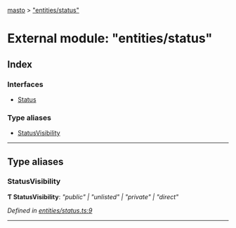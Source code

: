 [masto](../README.md) > ["entities/status"](../modules/_entities_status_.md)

# External module: "entities/status"

## Index

### Interfaces

* [Status](../interfaces/_entities_status_.status.md)

### Type aliases

* [StatusVisibility](_entities_status_.md#statusvisibility)

---

## Type aliases

<a id="statusvisibility"></a>

###  StatusVisibility

**Ƭ StatusVisibility**: *"public" \| "unlisted" \| "private" \| "direct"*

*Defined in [entities/status.ts:9](https://github.com/neet/masto.js/blob/c1501e9/src/entities/status.ts#L9)*

___

